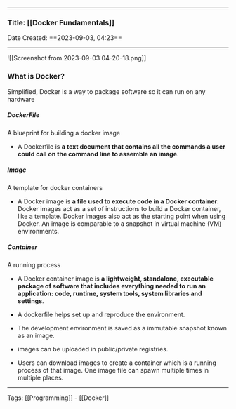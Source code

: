 --------

### Title: [[Docker Fundamentals]]
Date Created: ==2023-09-03, 04:23==

--------

![[Screenshot from 2023-09-03 04-20-18.png]]

### What is Docker?
Simplified, Docker is a way to package software so it can run on any hardware

##### DockerFile
A blueprint for building a docker image
- A Dockerfile is **a text document that contains all the commands a user could call on the command line to assemble an image**.

##### Image
A template for docker containers
- A Docker image is **a file used to execute code in a Docker container**. Docker images act as a set of instructions to build a Docker container, like a template. Docker images also act as the starting point when using Docker. An image is comparable to a snapshot in virtual machine (VM) environments.

##### Container
A running process
- A Docker container image is **a lightweight, standalone, executable package of software that includes everything needed to run an application: code, runtime, system tools, system libraries and settings**.

- A dockerfile helps set up and reproduce the environment.
- The development environment is saved as a immutable snapshot known as an image.
- images can be uploaded in public/private registries.
- Users can download images to create a container which is a running process of that image.  One image file can spawn multiple times in multiple places.

--------
Tags: [[Programming]] - [[Docker]]
